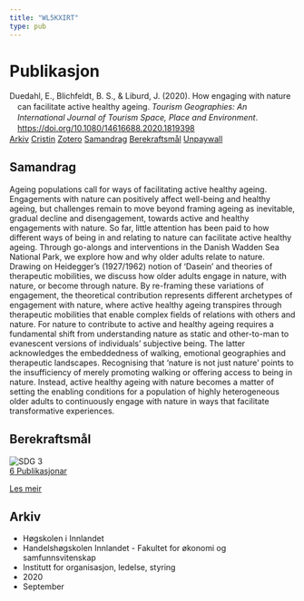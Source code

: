 ```yaml
---
title: "WL5KXIRT"
type: pub
---
```

<h1>Publikasjon</h1>
<article id="csl-bib-container-WL5KXIRT" class="csl-bib-container">
  <div class="csl-bib-body" style="line-height: 1.35; padding-left: 1em; text-indent:-1em;">
  <div class="csl-entry">Duedahl, E., Blichfeldt, B. S., &amp; Liburd, J. (2020). How engaging with nature can facilitate active healthy ageing. <i>Tourism Geographies: An International Journal of Tourism Space, Place and Environment</i>. <a href="https://doi.org/10.1080/14616688.2020.1819398">https://doi.org/10.1080/14616688.2020.1819398</a></div>
</div>
  <div class="csl-bib-buttons">
    <a href="#taxonomy-article-WL5KXIRT" class="csl-bib-button">Arkiv</a>
    <a href="https://app.cristin.no/results/show.jsf?id=1829061" alt="Cristin URL" class="csl-bib-button">Cristin</a>
    <a href="http://zotero.org/groups/5402882/items/WL5KXIRT" alt="Zotero URL" class="csl-bib-button">Zotero</a>
    <a href="#abstract-article-WL5KXIRT" class="csl-bib-button">Samandrag</a>
    <a href="#sdg-article-WL5KXIRT" class="csl-bib-button">Berekraftsmål</a>
    <a href="https://www.tandfonline.com/doi/pdf/10.1080/14616688.2020.1819398?needAccess=true" class="csl-bib-button">Unpaywall</a>
  </div>
  <div id="csl-bib-meta-container-WL5KXIRT"></div>
</article>
<div id="csl-bib-meta-WL5KXIRT" class="csl-bib-meta">
  <article id="abstract-article-WL5KXIRT" class="abstract-article">
    <h1>Samandrag</h1>
    Ageing populations call for ways of facilitating active healthy ageing. Engagements with nature can positively affect well-being and healthy ageing, but challenges remain to move beyond framing ageing as inevitable, gradual decline and disengagement, towards active and healthy engagements with nature. So far, little attention has been paid to how different ways of being in and relating to nature can facilitate active healthy ageing. Through go-alongs and interventions in the Danish Wadden Sea National Park, we explore how and why older adults relate to nature. Drawing on Heidegger’s (1927/1962) notion of ‘Dasein’ and theories of therapeutic mobilities, we discuss how older adults engage in nature, with nature, or become through nature. By re-framing these variations of engagement, the theoretical contribution represents different archetypes of engagement with nature, where active healthy ageing transpires through therapeutic mobilities that enable complex fields of relations with others and nature. For nature to contribute to active and healthy ageing requires a fundamental shift from understanding nature as static and other-to-man to evanescent versions of individuals’ subjective being. The latter acknowledges the embeddedness of walking, emotional geographies and therapeutic landscapes. Recognising that ‘nature is not just nature’ points to the insufficiency of merely promoting walking or offering access to being in nature. Instead, active healthy ageing with nature becomes a matter of setting the enabling conditions for a population of highly heterogeneous older adults to continuously engage with nature in ways that facilitate transformative experiences.
  </article>
  <article id="sdg-article-WL5KXIRT" class="sdg-article">
    <h1>Berekraftsmål</h1>
    <div class="sdg-container"><div id="sdg3" class="sdg"> <img src="{{< params subfolder >}}images/sdg/sdg03_no.png" class="image" alt="SDG 3"> <div class="sdg-overlay"> <a href="{{< params subfolder >}}no/archive/?sdg=3#archive" class="sdg-publication-count"><span>6</span> Publikasjonar</a> <p><a href="NA" class="sdg-read-more">Les meir</a></p> </div> </div></div>
  </article>
  <article id="taxonomy-article-WL5KXIRT" class="taxonomy-article">
    <h1>Arkiv</h1>
    <ul>
      <li>Høgskolen i Innlandet</li>
      <li>Handelshøgskolen Innlandet - Fakultet for økonomi og samfunnsvitenskap</li>
      <li>Institutt for organisasjon, ledelse, styring</li>
      <li>2020</li>
      <li>September</li>
    </ul>
  </article>
</div>

